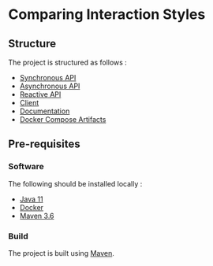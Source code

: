 # Comparing Interaction Styles

## Structure

The project is structured as follows :

* [Synchronous API](./api-sync)
* [Asynchronous API](./api-async)
* [Reactive API](./api-reactive)
* [Client](./client)
* [Documentation](./documentation)
* [Docker Compose Artifacts](./docker)

## Pre-requisites

### Software

The following should be installed locally :

* [Java 11](https://www.oracle.com/technetwork/java/javase/downloads/jdk11-downloads-5066655.html)
* [Docker](https://www.docker.com)
* [Maven 3.6](http://maven.apache.org/)

### Build

The project is built using [Maven](https://maven.apache.org).

